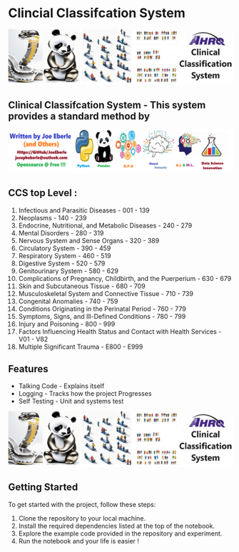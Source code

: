 # Clincial Classifcation System 

![sample Logo](sample.png)

## Clinical Classifcation System  - This system provides a standard method by 

![Developer Logo](developer.png)

## CCS top Level :
1. Infectious and Parasitic Diseases - 001 - 139
2. Neoplasms - 140 - 239
3. Endocrine, Nutritional, and Metabolic Diseases - 240 - 279
4. Mental Disorders - 280 - 319
5. Nervous System and Sense Organs - 320 - 389
6. Circulatory System - 390 - 459
7. Respiratory System - 460 - 519
8. Digestive System - 520 - 579
9. Genitourinary System - 580 - 629
10.  Complications of Pregnancy, Childbirth, and the Puerperium - 630 - 679
11. Skin and Subcutaneous Tissue - 680 - 709
12. Musculoskeletal System and Connective Tissue - 710 - 739
13. Congenital Anomalies - 740 - 759
14. Conditions Originating in the Perinatal Period - 760 - 779
15. Symptoms, Signs, and Ill-Defined Conditions - 780 - 799
16. Injury and Poisoning - 800 - 999
17. Factors Influencing Health Status and Contact with Health Services - V01 - V82
18. Multiple Significant Trauma - E800 - E999

## Features

- Talking Code - Explains itself 
- Logging - Tracks how the project Progresses
- Self Testing - Unit and systems test
 
![sample Logo](sample.png)

## Getting Started

To get started with the project, follow these steps:

1. Clone the repository to your local machine.
2. Install the required dependencies listed at the top of the notebook.
3. Explore the example code provided in the repository and experiment.
4. Run the notebook and your life is easier !





